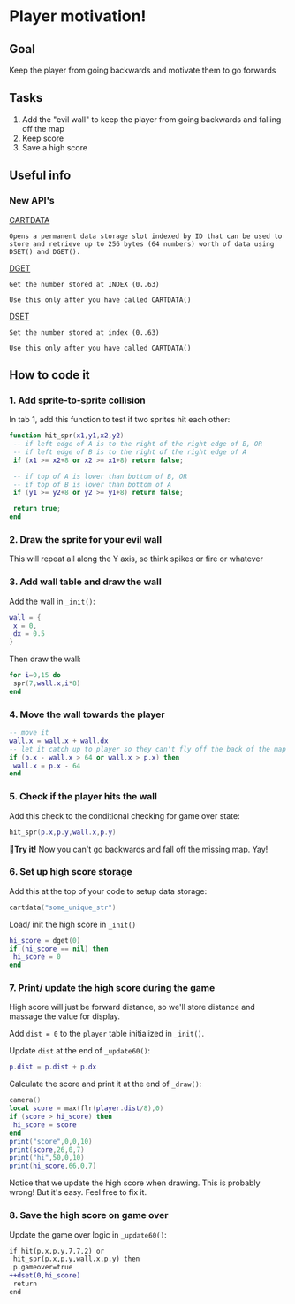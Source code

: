 # Player motivation!
## Goal
Keep the player from going backwards and motivate them to go forwards
## Tasks
1. Add the "evil wall" to keep the player from going backwards and falling off the map
2. Keep score
3. Save a high score
## Useful info
### New API's
[CARTDATA](https://www.lexaloffle.com/dl/docs/pico-8_manual.html#CARTDATA)
```
Opens a permanent data storage slot indexed by ID that can be used to store and retrieve up to 256 bytes (64 numbers) worth of data using DSET() and DGET().
```
[DGET](https://www.lexaloffle.com/dl/docs/pico-8_manual.html#DGET)
```
Get the number stored at INDEX (0..63)

Use this only after you have called CARTDATA()
```
[DSET](https://www.lexaloffle.com/dl/docs/pico-8_manual.html#DSET)
```
Set the number stored at index (0..63)

Use this only after you have called CARTDATA()
```
## How to code it
### 1. Add sprite-to-sprite collision
In tab 1, add this function to test if two sprites hit each other:
```lua
function hit_spr(x1,y1,x2,y2)
 -- if left edge of A is to the right of the right edge of B, OR
 -- if left edge of B is to the right of the right edge of A
 if (x1 >= x2+8 or x2 >= x1+8) return false;

 -- if top of A is lower than bottom of B, OR
 -- if top of B is lower than bottom of A
 if (y1 >= y2+8 or y2 >= y1+8) return false;

 return true;
end
```
### 2. Draw the sprite for your evil wall
This will repeat all along the Y axis, so think spikes or fire or whatever

### 3. Add wall table and draw the wall
Add the wall in `_init()`:
```lua
wall = {
 x = 0,
 dx = 0.5
}
```

Then draw the wall:

```lua
for i=0,15 do
 spr(7,wall.x,i*8)
end
```

### 4. Move the wall towards the player

```lua
-- move it
wall.x = wall.x + wall.dx
-- let it catch up to player so they can't fly off the back of the map
if (p.x - wall.x > 64 or wall.x > p.x) then
 wall.x = p.x - 64
end
```

### 5. Check if the player hits the wall
Add this check to the conditional checking for game over state:
```lua
hit_spr(p.x,p.y,wall.x,p.y)
```

🏃**Try it!** Now you can't go backwards and fall off the missing map. Yay!

### 6. Set up high score storage
Add this at the top of your code to setup data storage:
```lua
cartdata("some_unique_str")
```

Load/ init the high score in `_init()`
```lua
hi_score = dget(0)
if (hi_score == nil) then
 hi_score = 0
end
```

### 7. Print/ update the high score during the game
High score will just be forward distance, so we'll store distance and massage the value for display.

Add `dist = 0` to the `player` table initialized in `_init()`.

Update `dist` at the end of `_update60()`:

```lua
p.dist = p.dist + p.dx
```

Calculate the score and print it at the end of `_draw()`:

```lua
camera()
local score = max(flr(player.dist/8),0)
if (score > hi_score) then
 hi_score = score
end
print("score",0,0,10)
print(score,26,0,7)
print("hi",50,0,10)
print(hi_score,66,0,7)
```

Notice that we update the high score when drawing. This is probably wrong! But it's easy. Feel free to fix it.

### 8. Save the high score on game over
Update the game over logic in `_update60()`:
```diff
if hit(p.x,p.y,7,7,2) or
 hit_spr(p.x,p.y,wall.x,p.y) then
 p.gameover=true
++dset(0,hi_score)
 return
end
```
